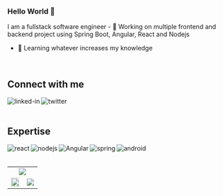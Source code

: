 ### Hello World 👋
I am a fullstack software engineer - 🔭 Working on multiple frontend and backend project using Spring Boot, Angular, React and Nodejs
- 🌱 Learning whatever increases my knowledge
<br>

## Connect with me

[<img align="left" alt="linked-in" src="https://img.shields.io/badge/linkedin-%230077B5.svg?&style=for-the-badge&logo=linkedin&logoColor=white" />](https://www.linkedin.com/in/moise-gui)

[<img align="left" alt="twitter" src="https://img.shields.io/badge/twitter-%231DA1F2.svg?&style=for-the-badge&logo=twitter&logoColor=white" />](https://twitter.com/gui_moise)

<br>
<br>

## Expertise

<img align="left" alt="react" src="https://img.shields.io/badge/react%20-%2320232a.svg?&style=for-the-badge&logo=react&logoColor=%2361DAFB" />
<img align="left" alt="nodejs" src="https://img.shields.io/badge/node.js%20-%2343853D.svg?&style=for-the-badge&logo=node.js&logoColor=white" />
<img align="left" alt="Angular" src="https://img.shields.io/badge/Angular%20-%2320232a.svg?&style=for-the-badge&logo=angular&logoColor=%DD0031" />
<img align="left" alt="spring" src="https://img.shields.io/badge/spring%20-%236DB33F.svg?&style=for-the-badge&logo=spring&logoColor=white" />
<img align="left" alt="android" src="https://img.shields.io/badge/Android-3DDC84?logo=android&logoColor=white&style=for-the-badge" />

<br>
<br>

<table>
 <tr>
    <td align="center" colspan="2">
       <img src="https://github-readme-stats.vercel.app/api/top-langs/?username=MoiseGui&layout=compact&count_private=true&title_color=007bff&text_color=e7e7e7&icon_color=007bff&bg_color=171c28&langs_count=10">
    </td>
 </tr>
 <tr>
    <td align="center">
      <img width="120%" src="https://github-readme-stats.vercel.app/api?username=MoiseGui&count_private=true&theme=radical&show_icons=true" />
    </td>
    <td align="center">
      <img src="https://github-readme-streak-stats.herokuapp.com/?user=MoiseGui&theme=radical">
    </td>
  </tr>
</table>
